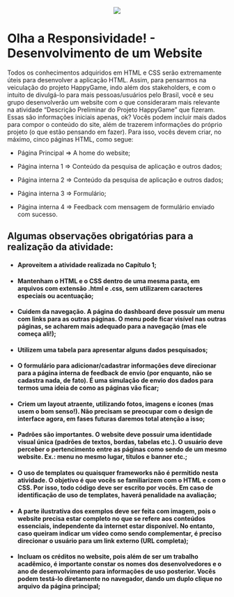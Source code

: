 
<p align="center">
    <img src="https://github.com/meirameirameira/Conhecendo-Jogos/assets/132008120/8c8112f2-dadb-46e3-b1bb-1ddc167f71a6">
  </p>

# Olha a Responsividade! - Desenvolvimento de um Website

 Todos os conhecimentos adquiridos em HTML e CSS serão extremamente úteis para desenvolver a aplicação HTML. Assim, para pensarmos na veiculação do projeto HappyGame, indo além dos stakeholders, e com o intuito de divulgá-lo para mais pessoas/usuários pelo Brasil, você e seu grupo desenvolverão um website com o que consideraram mais relevante na atividade “Descrição Preliminar do Projeto HappyGame” que fizeram. Essas são informações iniciais apenas, ok? Vocês podem incluir mais dados para compor o conteúdo do site, além de trazerem informações do próprio projeto (o que estão pensando em fazer). Para isso, vocês devem criar, no máximo, cinco páginas HTML, como segue:

* Página Principal => A home do website;

* Página interna 1 => Conteúdo da pesquisa de aplicação e outros dados;

* Página interna 2 => Conteúdo da pesquisa de aplicação e outros dados;

* Página interna 3 => Formulário;

* Página interna 4 => Feedback com mensagem de formulário enviado com sucesso.

 

## Algumas observações obrigatórias para a realização da atividade:

* #### Aproveitem a atividade realizada no Capítulo 1;

* #### Mantenham o HTML e o CSS dentro de uma mesma pasta, em arquivos com extensão .html e .css, sem utilizarem caracteres especiais ou acentuação;

* #### Cuidem da navegação. A página do dashboard deve possuir um menu com links para as outras páginas. O menu pode ficar visível nas outras páginas, se acharem mais adequado para a navegação (mas ele começa ali!);

* #### Utilizem uma tabela para apresentar alguns dados pesquisados;

* #### O formulário para adicionar/cadastrar informações deve direcionar para a página interna de feedback de envio (por enquanto, não se cadastra nada, de fato). É uma simulação de envio dos dados para termos uma ideia de como as páginas vão ficar;

* #### Criem um layout atraente, utilizando fotos, imagens e ícones (mas usem o bom senso!). Não precisam se preocupar com o design de interface agora, em fases futuras daremos total atenção a isso;

* #### Padrões são importantes. O website deve possuir uma identidade visual única (padrões de textos, bordas, tabelas etc.). O usuário deve perceber o pertencimento entre as páginas como sendo de um mesmo website. Ex.: menu no mesmo lugar, títulos e banner etc.;

* #### O uso de templates ou quaisquer frameworks não é permitido nesta atividade. O objetivo é que vocês se familiarizem com o HTML e com o CSS. Por isso, todo código deve ser escrito por vocês. Em caso de identificação de uso de templates, haverá penalidade na avaliação;

* #### A parte ilustrativa dos exemplos deve ser feita com imagem, pois o website precisa estar completo no que se refere aos conteúdos essenciais, independente da internet estar disponível. No entanto, caso queiram indicar um vídeo como sendo complementar, é preciso direcionar o usuário para um link externo (URL completa);

* #### Incluam os créditos no website, pois além de ser um trabalho acadêmico, é importante constar os nomes dos desenvolvedores e o ano de desenvolvimento para informações de uso posterior. Vocês podem testá-lo diretamente no navegador, dando um duplo clique no arquivo da página principal;
